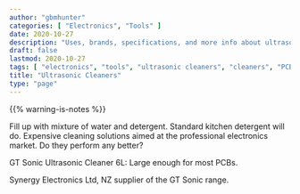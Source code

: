 ```yaml
---
author: "gbmhunter"
categories: [ "Electronics", "Tools" ]
date: 2020-10-27
description: "Uses, brands, specifications, and more info about ultrasonic cleaners."
draft: false
lastmod: 2020-10-27
tags: [ "electronics", "tools", "ultrasonic cleaners", "cleaners", "PCB", "sound" ]
title: "Ultrasonic Cleaners"
type: "page"
---
```


{{% warning-is-notes %}}

Fill up with mixture of water and detergent. Standard kitchen detergent will do. Expensive cleaning solutions aimed at the professional electronics market. Do they perform any better?

GT Sonic Ultrasonic Cleaner 6L: Large enough for most PCBs.

Synergy Electronics Ltd, NZ supplier of the GT Sonic range.